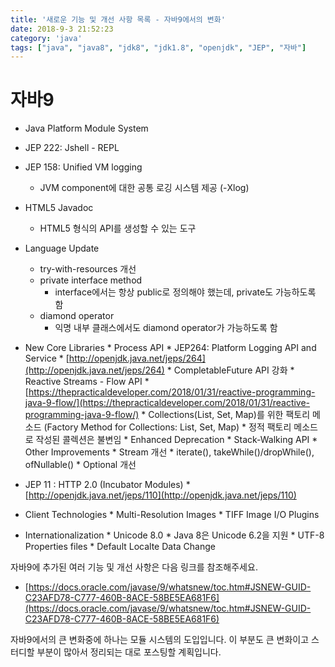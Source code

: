 ```yaml
---
title: '새로운 기능 및 개선 사항 목록 - 자바9에서의 변화'
date: 2018-9-3 21:52:23
category: 'java'
tags: ["java", "java8", "jdk8", "jdk1.8", "openjdk", "JEP", "자바"]
--- 
```


# 자바9

- Java Platform Module System
- JEP 222: Jshell - REPL
- JEP 158: Unified VM logging
    * JVM component에 대한 공통 로깅 시스템 제공 (-Xlog)

- HTML5 Javadoc
	* HTML5 형식의 API를 생성할 수 있는 도구

- Language Update
    * try-with-resources 개선
    * private interface method
        * interface에서는 항상 public로 정의해야 했는데, private도 가능하도록 함
    * diamond operator
        * 익명 내부 클래스에서도 diamond operator가 가능하도록 함

- New Core Libraries
      * Process API
      * JEP264: Platform Logging API and Service
           		* [http://openjdk.java.net/jeps/264](http://openjdk.java.net/jeps/264)
      	* CompletableFuture API 강화
      * Reactive Streams - Flow API
           		* [https://thepracticaldeveloper.com/2018/01/31/reactive-programming-java-9-flow/](https://thepracticaldeveloper.com/2018/01/31/reactive-programming-java-9-flow/)
      * Collections(List, Set, Map)를 위한 팩토리 메소드 (Factory Method for Collections: List, Set, Map)
           * 정적 팩토리 메소드로 작성된 콜렉션은 불변임
      	* Enhanced Deprecation
      	* Stack-Walking API
      	* Other Improvements
      * Stream 개선
           * iterate(), takeWhile()/dropWhile(), ofNullable()
      * Optional 개선

- JEP 11 : HTTP 2.0 (Incubator Modules)
      * [http://openjdk.java.net/jeps/110](http://openjdk.java.net/jeps/110)
- Client Technologies
      * Multi-Resolution Images
      * TIFF Image I/O Plugins
- Internationalization
      * Unicode 8.0
           * Java 8은 Unicode 6.2을 지원
      	* UTF-8 Properties files
      	* Default Localte Data Change

자바9에 추가된 여러 기능 및 개선 사항은 다음 링크를 참조해주세요.

- [https://docs.oracle.com/javase/9/whatsnew/toc.htm#JSNEW-GUID-C23AFD78-C777-460B-8ACE-58BE5EA681F6](https://docs.oracle.com/javase/9/whatsnew/toc.htm#JSNEW-GUID-C23AFD78-C777-460B-8ACE-58BE5EA681F6)

자바9에서의 큰 변화중에 하나는 모듈 시스템의 도입입니다. 이 부분도 큰 변화이고 스터디할 부분이 많아서 정리되는 대로 포스팅할 계획입니다.
